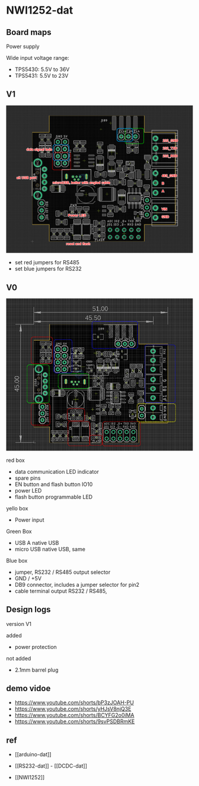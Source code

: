 
# NWI1252-dat

## Board maps 

Power supply 

Wide input voltage range:

- TPS5430: 5.5V to 36V
- TPS5431: 5.5V to 23V


## V1 

![](2024-09-26-22-14-43.png)

- set red jumpers for RS485
- set blue jumpers for RS232

## V0

![](2024-08-29-01-37-01.png)



red box 
- data communication LED indicator 
- spare pins 
- EN button and flash button IO10
- power LED
- flash button programmable LED

yello box
- Power input 

Green Box 
- USB A native USB
- micro USB native USB, same

Blue box 
- jumper, RS232 / RS485 output selector 
- GND / +5V 
- DB9 connector, includes a jumper selector for pin2 
- cable terminal output RS232 / RS485, 



## Design logs

version V1 

added
- power protection

not added 
- 2.1mm barrel plug


## demo vidoe 

- https://www.youtube.com/shorts/bP3zJOAH-PU
- https://www.youtube.com/shorts/yHJsV8njQ3E
- https://www.youtube.com/shorts/BCYFG2o0iMA
- https://www.youtube.com/shorts/9svPSDBRmKE



## ref 

- [[arduino-dat]]

- [[RS232-dat]] - [[DCDC-dat]]

- [[NWI1252]]
